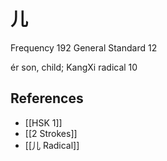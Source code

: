 # 儿
Frequency 192
General Standard 12

ér
son, child; KangXi radical 10

## References
- [[HSK 1]]
- [[2 Strokes]]
- [[儿 Radical]]